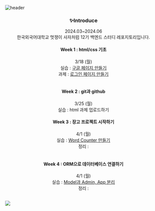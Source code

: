 ![header](https://capsule-render.vercel.app/api?type=waving&color=FF7F00&height=300&section=header&text=LIONHUFS%2012TH%20HUFS%20REPOSITORY🍀&fontSize=40)

<div align=center>
<h3>✨Introduce</h3>
2024.03~2024.06
<br>
한국외국어대학교 멋쟁이 사자처럼 12기 백엔드 스터디 레포지토리입니다.
<br>

#### Week 1 : html/css 기초
3/18 (월) <br>
실습 : [구글 페이지 만들기](https://github.com/Vida0822/lionhufs_12th/tree/6fcdaf9db5becbc4b5de41097dc98f81908d6c90/Week%201%2C2/%EC%84%B8%EC%85%98-%EA%B5%AC%EA%B8%80%ED%8E%98%EC%9D%B4%EC%A7%80) <br>
과제 : [로그인 페이지 만들기](https://github.com/Vida0822/lionhufs_12th/tree/6fcdaf9db5becbc4b5de41097dc98f81908d6c90/Week%201%2C2/%EA%B3%BC%EC%A0%9C-%EB%A1%9C%EA%B7%B8%EC%9D%B8%ED%8E%98%EC%9D%B4%EC%A7%80) <br>
<br>

#### Week 2 : git과 github 
3/25 (월) <br>
실습 : html 과제 업로드하기 
<br> 

#### Week 3 : 장고 프로젝트 시작하기 
4/1 (월) <br>
실습 : [Word Counter 만들기](https://github.com/Vida0822/lionhufs_12th/tree/6fcdaf9db5becbc4b5de41097dc98f81908d6c90/Week%203/myproject) <br> 
정리 : <br>
<br> 

#### Week 4 : ORM으로 데이터베이스 연결하기
4/1 (월) <br>
실습 : [Model과 Admin, App 분리](https://github.com/Vida0822/lionhufs_12th/tree/6fcdaf9db5becbc4b5de41097dc98f81908d6c90/Week%204/modelproject) <br> 
정리 : <br>
<br> 



</div>
<img src="https://capsule-render.vercel.app/api?type=waving&color=FF7F00&height=300&section=footer" />



